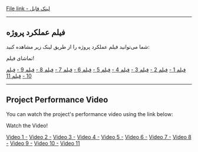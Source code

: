 <a href="https://drive.google.com/drive/folders/1UKiYHrym_TKWoHIHT3JXA8GTgGUNLipO?usp=sharing">File link  -  لینک فایل </a>
<br>
<hr>




## فیلم عملکرد پروژه

شما می‌توانید فیلم عملکرد پروژه را از طریق لینک زیر مشاهده کنید:

تماشای فیلم!

[فیلم 1 -](https://drive.google.com/file/d/1PFbFnP3FIRGYP5wfBFxC0y5P3cotCMBZ/view?usp=sharing)
[فیلم 2 -](https://drive.google.com/file/d/1MYKkT7FRa-6GqTvo9O-8nTx9pa--O6x_/view?usp=sharing)
[فیلم 3 -](https://drive.google.com/file/d/1kWUE2LXbFAMoJ3tXbGmSWXXrWlmx6waw/view?usp=sharing)
[فیلم 4 -](https://drive.google.com/file/d/1WFHvbfymxkioq-5mbiTDwhvuwwdFEbgg/view?usp=sharing)
[فیلم 5 -](https://drive.google.com/file/d/1wGrl9Px13s9zGyUSkNYkT4oka9HXvPId/view?usp=sharing)
[فیلم 6 -](https://drive.google.com/file/d/1ApdtY2JTny-37BReCifqMv7U-hisME8z/view?usp=sharing)
[فیلم 7 -](https://drive.google.com/file/d/1Smh88xrNWETCeLXLgQWc8xdBpmODysYI/view?usp=sharing)
[فیلم 8 -](https://drive.google.com/file/d/1TH7Wotc1HpMOR2M35FLBmr7DevZIDNHf/view?usp=sharing)
[فیلم 9 -](https://drive.google.com/file/d/1MCsd0lPKGBkE3AdzKPxlMK6rrijeaxo0/view?usp=sharing)
[فیلم 10 -](https://drive.google.com/file/d/195BbmxBDd9qxoka3Z0odopED_nMLhN_y/view?usp=sharing)
[فیلم 11 ](https://drive.google.com/file/d/1A4S_O9BtiXnuPfb56tRM3xfBTzUF1a-V/view?usp=sharing)


---

## Project Performance Video

You can watch the project's performance video using the link below:

Watch the Video!


[Video 1 -](https://drive.google.com/file/d/1PFbFnP3FIRGYP5wfBFxC0y5P3cotCMBZ/view?usp=sharing)
[Video 2 -](https://drive.google.com/file/d/1MYKkT7FRa-6GqTvo9O-8nTx9pa--O6x_/view?usp=sharing)
[Video 3 -](https://drive.google.com/file/d/1kWUE2LXbFAMoJ3tXbGmSWXXrWlmx6waw/view?usp=sharing)
[Video 4 -](https://drive.google.com/file/d/1WFHvbfymxkioq-5mbiTDwhvuwwdFEbgg/view?usp=sharing)
[Video 5 -](https://drive.google.com/file/d/1wGrl9Px13s9zGyUSkNYkT4oka9HXvPId/view?usp=sharing)
[Video 6 -](https://drive.google.com/file/d/1ApdtY2JTny-37BReCifqMv7U-hisME8z/view?usp=sharing)
[Video 7 -](https://drive.google.com/file/d/1Smh88xrNWETCeLXLgQWc8xdBpmODysYI/view?usp=sharing)
[Video 8 -](https://drive.google.com/file/d/1TH7Wotc1HpMOR2M35FLBmr7DevZIDNHf/view?usp=sharing)
[Video 9 -](https://drive.google.com/file/d/1MCsd0lPKGBkE3AdzKPxlMK6rrijeaxo0/view?usp=sharing)
[Video 10 -](https://drive.google.com/file/d/195BbmxBDd9qxoka3Z0odopED_nMLhN_y/view?usp=sharing)
[Video 11 ](https://drive.google.com/file/d/1A4S_O9BtiXnuPfb56tRM3xfBTzUF1a-V/view?usp=sharing)

